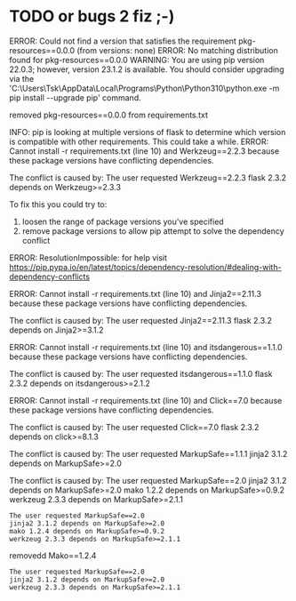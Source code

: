 # TODO or bugs 2 fiz ;-) #


ERROR: Could not find a version that satisfies the requirement pkg-resources==0.0.0 (from versions: none)
ERROR: No matching distribution found for pkg-resources==0.0.0
WARNING: You are using pip version 22.0.3; however, version 23.1.2 is available.
You should consider upgrading via the 'C:\Users\Tsk\AppData\Local\Programs\Python\Python310\python.exe -m pip install --upgrade pip' command.

[]()
[](https://stackoverflow.com/questions/40670602/could-not-find-a-version-that-satisfies-the-requirement-pkg-resources-0-0-0)
[](https://code-specialist.com/python/pkg-resources)

removed pkg-resources==0.0.0 from requirements.txt

INFO: pip is looking at multiple versions of flask to determine which version is compatible with other requirements. This could take a while.
ERROR: Cannot install -r requirements.txt (line 10) and Werkzeug==2.2.3 because these package versions have conflicting dependencies.

The conflict is caused by:
    The user requested Werkzeug==2.2.3
    flask 2.3.2 depends on Werkzeug>=2.3.3

To fix this you could try to:
1. loosen the range of package versions you've specified
2. remove package versions to allow pip attempt to solve the dependency conflict

ERROR: ResolutionImpossible: for help visit https://pip.pypa.io/en/latest/topics/dependency-resolution/#dealing-with-dependency-conflicts

ERROR: Cannot install -r requirements.txt (line 10) and Jinja2==2.11.3 because these package versions have conflicting dependencies.

The conflict is caused by:
    The user requested Jinja2==2.11.3
    flask 2.3.2 depends on Jinja2>=3.1.2

ERROR: Cannot install -r requirements.txt (line 10) and itsdangerous==1.1.0 because these package versions have conflicting dependencies.

The conflict is caused by:
    The user requested itsdangerous==1.1.0
    flask 2.3.2 depends on itsdangerous>=2.1.2

ERROR: Cannot install -r requirements.txt (line 10) and Click==7.0 because these package versions have conflicting dependencies.

The conflict is caused by:
    The user requested Click==7.0
    flask 2.3.2 depends on click>=8.1.3

The conflict is caused by:
    The user requested MarkupSafe==1.1.1
    jinja2 3.1.2 depends on MarkupSafe>=2.0

The conflict is caused by:
    The user requested MarkupSafe==2.0
    jinja2 3.1.2 depends on MarkupSafe>=2.0
    mako 1.2.2 depends on MarkupSafe>=0.9.2
    werkzeug 2.3.3 depends on MarkupSafe>=2.1.1

    The user requested MarkupSafe==2.0
    jinja2 3.1.2 depends on MarkupSafe>=2.0
    mako 1.2.4 depends on MarkupSafe>=0.9.2
    werkzeug 2.3.3 depends on MarkupSafe>=2.1.1


removedd Mako==1.2.4

    The user requested MarkupSafe==2.0
    jinja2 3.1.2 depends on MarkupSafe>=2.0
    werkzeug 2.3.3 depends on MarkupSafe>=2.1.1

